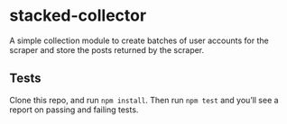 stacked-collector
===
A simple collection module to create batches of user accounts for the scraper and store the posts returned by the scraper.

## Tests
Clone this repo, and run `npm install`. Then run `npm test` and you’ll see a report on passing and failing tests.
